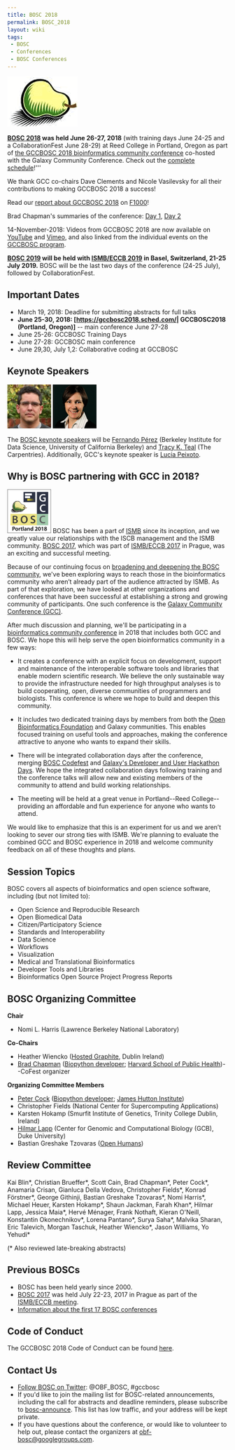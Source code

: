 ```yaml
---
title: BOSC 2018
permalink: BOSC_2018
layout: wiki
tags:
 - BOSC
 - Conferences
 - BOSC Conferences
---
```


<img src="Pear.png" title="The Bosc Pear" />

**[BOSC 2018](https://gccbosc2018.sched.com/) was held June 26-27,
2018** (with training days June 24-25 and a CollaborationFest June
28-29) at Reed College in Portland, Oregon as part of [the GCCBOSC 2018
bioinformatics community conference](https://gccbosc2018.sched.com/)
co-hosted with the Galaxy Community Conference. Check out the [complete
schedule](https://gccbosc2018.sched.com/)!'''

We thank GCC co-chairs Dave Clements and Nicole Vasilevsky for all their
contributions to making GCCBOSC 2018 a success!

Read our [report about GCCBOSC
2018](https://f1000research.com/collections/BOSC?&selectedDomain=articles)
on
[F1000](https://f1000research.com/collections/BOSC?&selectedDomain=articles)!

Brad Chapman's summaries of the conference: [Day
1](https://github.com/chapmanb/bcbb/blob/master/posts/conferences/bosc2018_day1a.md),
[Day
2](https://github.com/chapmanb/bcbb/blob/master/posts/conferences/bosc2018_day2.md)

14-November-2018: Videos from GCCBOSC 2018 are now available on
[YouTube](https://www.youtube.com/playlist?list=PLir-OOQiOhXaHvCY_KYshsOMULuXDqvh7)
and [Vimeo](https://vimeo.com/channels/gccbosc2018), and also linked
from the individual events on the [GCCBOSC
program](https://gccbosc2018.sched.com/).

<b>[BOSC 2019](https://www.open-bio.org/wiki/BOSC_2019) will be held
with [ISMB/ECCB 2019](https://www.iscb.org/ismbeccb2019) in Basel,
Switzerland, 21-25 July 2019.</b> BOSC will be the last two days of the
conference (24-25 July), followed by CollaborationFest.

## Important Dates

- March 19, 2018: Deadline for submitting abstracts for full talks
- **June 25-30, 2018: \[<https://gccbosc2018.sched.com/>\| GCCBOSC2018
  (Portland, Oregon)\]** -- main conference June 27-28
- June 25-26: GCCBOSC Training Days
- June 27-28: GCCBOSC main conference
- June 29,30, July 1,2: Collaborative coding at GCCBOSC

## Keynote Speakers

<img src="FernandoPerez.jpg" title="Fernando Perez" width="100"
alt="Fernando Perez" />
<img src="TracyTeal.jpg" title="Tracy K. Teal" width="100"
alt="Tracy K. Teal" />

The [BOSC keynote
speakers](https://gccbosc2018.sched.com/directory/speakers) will be
[Fernando Pérez](https://gccbosc2018.sched.com/speaker/fperez10)
(Berkeley Institute for Data Science, University of California Berkeley)
and [Tracy K. Teal](https://gccbosc2018.sched.com/speaker/tkteal) (The
Carpentries). Additionally, GCC's keynote speaker is [Lucia
Peixoto](https://gccbosc2018.sched.com/speaker/lucia.peixoto).

## Why is BOSC partnering with GCC in 2018?

<img src="Gcc-bosc-2018-logo_boxed_300.png" title="GCCBOSC 2018"
width="100" alt="GCCBOSC 2018" /> BOSC has been a part of
[ISMB](https://www.iscb.org/ismb2018) since its inception, and we
greatly value our relationships with the ISCB management and the ISMB
community. [BOSC 2017](BOSC_2017 "wikilink"), which was part of
[ISMB/ECCB 2017](https://www.iscb.org/ismbeccb2017) in Prague, was an
exciting and successful meeting.

Because of our continuing focus on [broadening and deepening the BOSC
community](https://github.com/OBF/obf-docs/blob/master/Travel_fellowships.md),
we've been exploring ways to reach those in the bioinformatics community
who aren’t already part of the audience attracted by ISMB. As part of
that exploration, we have looked at other organizations and conferences
that have been successful at establishing a strong and growing community
of participants. One such conference is the [Galaxy Community Conference
(GCC)](https://gcc2017.sciencesconf.org/).

After much discussion and planning, we'll be participating in a
[bioinformatics community conference](https://gccbosc2018.sched.com/) in
2018 that includes both GCC and BOSC. We hope this will help serve the
open bioinformatics community in a few ways:

- It creates a conference with an explicit focus on development, support
  and maintenance of the interoperable software tools and libraries that
  enable modern scientific research. We believe the only sustainable way
  to provide the infrastructure needed for high throughput analyses is
  to build cooperating, open, diverse communities of programmers and
  biologists. This conference is where we hope to build and deepen this
  community.

<!-- -->

- It includes two dedicated training days by members from both the [Open
  Bioinformatics Foundation](https://www.open-bio.org/wiki/Main_Page)
  and Galaxy communities. This enables focused training on useful tools
  and approaches, making the conference attractive to anyone who wants
  to expand their skills.

<!-- -->

- There will be integrated collaboration days after the conference,
  merging [BOSC Codefest](https://www.open-bio.org/wiki/Codefest_2017)
  and [Galaxy's Developer and User Hackathon
  Days](https://gcc2017.sciencesconf.org/resource/page/id/10). We hope
  the integrated collaboration days following training and the
  conference talks will allow new and existing members of the community
  to attend and build working relationships.

<!-- -->

- The meeting will be held at a great venue in Portland--Reed
  College--providing an affordable and fun experience for anyone who
  wants to attend.

We would like to emphasize that this is an experiment for us and we
aren’t looking to sever our strong ties with ISMB. We're planning to
evaluate the combined GCC and BOSC experience in 2018 and welcome
community feedback on all of these thoughts and plans.

## Session Topics

BOSC covers all aspects of bioinformatics and open science software,
including (but not limited to):

- Open Science and Reproducible Research
- Open Biomedical Data
- Citizen/Participatory Science
- Standards and Interoperability
- Data Science
- Workflows
- Visualization
- Medical and Translational Bioinformatics
- Developer Tools and Libraries
- Bioinformatics Open Source Project Progress Reports

## BOSC Organizing Committee

**Chair**

- Nomi L. Harris (Lawrence Berkeley National Laboratory)

**Co-Chairs**

- Heather Wiencko ([Hosted Graphite](https://www.hostedgraphite.com),
  Dublin Ireland)
- [Brad Chapman](http://bcbio.wordpress.com) ([Biopython
  developer](http://biopython.org); [Harvard School of Public
  Health](http://compbio.sph.harvard.edu/chb/))--CoFest organizer

**Organizing Committee Members**

- [Peter Cock](http://www.scri.ac.uk/staff/petercock) ([Biopython
  developer](http://biopython.org); [James Hutton
  Institute](http://www.hutton.ac.uk))
- Christopher Fields (National Center for Supercomputing Applications)
- Karsten Hokamp (Smurfit Institute of Genetics, Trinity College Dublin,
  Ireland)
- [Hilmar Lapp](http://www.bioperl.org/wiki/Hilmar_Lapp) (Center for
  Genomic and Computational Biology (GCB), Duke University)
- Bastian Greshake Tzovaras ([Open Humans](https://www.openhumans.org/))

## Review Committee

Kai Blin\*, Christian Brueffer\*, Scott Cain, Brad Chapman\*, Peter
Cock\*, Anamaria Crisan, Gianluca Della Vedova, Christopher Fields\*,
Konrad Förstner\*, George Githinji, Bastian Greshake Tzovaras\*, Nomi
Harris\*, Michael Heuer, Karsten Hokamp\*, Shaun Jackman, Farah Khan\*,
Hilmar Lapp, Jessica Maia\*, Hervé Ménager, Frank Nothaft, Kieran
O'Neill, Konstantin Okonechnikov\*, Lorena Pantano\*, Surya Saha\*,
Malvika Sharan, Eric Talevich, Morgan Taschuk, Heather Wiencko\*, Jason
Williams, Yo Yehudi\*

(\* Also reviewed late-breaking abstracts)

## Previous BOSCs

- BOSC has been held yearly since 2000.
- [BOSC 2017](BOSC_2017 "wikilink") was held July 22-23, 2017 in Prague
  as part of the [ISMB/ECCB meeting](https://www.iscb.org/ismbeccb2017).
- [ Information about the first 17 BOSC
  conferences](Past_BOSC_conferences "wikilink")

## Code of Conduct

The GCCBOSC 2018 Code of Conduct can be found
[here](https://galaxyproject.org/events/gccbosc2018/code-of-conduct/).

## Contact Us

- [Follow BOSC on Twitter](https://twitter.com/OBF_BOSC): @OBF_BOSC,
  \#gccbosc
- If you'd like to join the mailing list for BOSC-related announcements,
  including the call for abstracts and deadline reminders, please
  subscribe to
  [bosc-announce](http://lists.open-bio.org/mailman/listinfo/bosc-announce).
  This list has low traffic, and your address will be kept private.
- If you have questions about the conference, or would like to volunteer
  to help out, please contact the organizers at
  <obf-bosc@googlegroups.com>.
